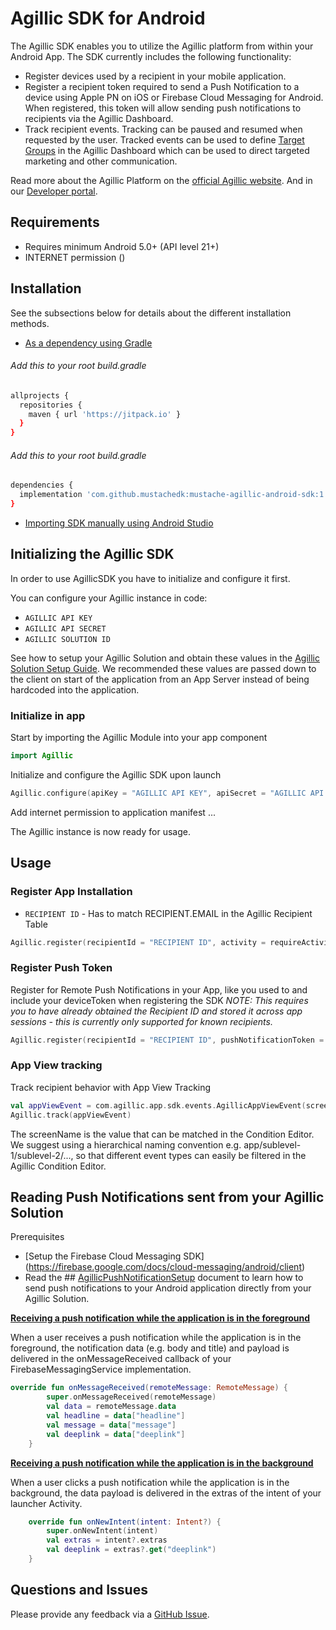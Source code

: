 # Agillic SDK for Android

The Agillic SDK enables you to utilize the Agillic platform from within your Android App.
The SDK currently includes the following functionality:

 * Register devices used by a recipient in your mobile application.
 * Register a recipient token required to send a Push Notification to a device using Apple PN on iOS or Firebase Cloud Messaging for Android. When registered, this token will allow sending push notifications to recipients via the Agillic Dashboard.
 * Track recipient events. Tracking can be paused and resumed when requested by the user. Tracked events can be used to define [Target Groups](https://support.agillic.com/hc/en-gb/articles/360007001991-All-You-Need-to-Know-About-Target-Groups) in the Agillic Dashboard which can be used to direct targeted marketing and other communication.

Read more about the Agillic Platform on the [official Agillic website](https://agillic.com).
And in our [Developer portal](https://developers.agillic.com).

## Requirements

- Requires minimum Android 5.0+ (API level 21+)
- INTERNET permission (<uses-permission android:name="android.permission.INTERNET" />)

## Installation

See the subsections below for details about the different installation methods.
* [As a dependency using Gradle](https://developer.android.com/studio/build/dependencies)

###### Add this to your root build.gradle
```bash
allprojects {
  repositories {
    maven { url 'https://jitpack.io' }
  }
}
```

###### Add this to your root build.gradle
```bash
dependencies {
  implementation 'com.github.mustachedk:mustache-agillic-android-sdk:1.0'
}
```

* [Importing SDK manually using Android Studio](https://developer.android.com/studio/projects/android-library#psd-add-dependencies)

## Initializing the Agillic SDK

In order to use AgillicSDK you have to initialize and configure it first.

You can configure your Agillic instance in code:
* ``AGILLIC API KEY``
* ``AGILLIC API SECRET``
* ``AGILLIC SOLUTION ID``

See how to setup your Agillic Solution and obtain these values
in the [Agillic Solution Setup Guide](docs/AgillicSolutionSetup.md).
We recommended these values are passed down to the client on start of the application from an App Server instead of being hardcoded into the application.


### Initialize in app

Start by importing the Agillic Module into your app component
```kotlin
import Agillic
```

Initialize and configure the Agillic SDK upon launch
```kotlin
Agillic.configure(apiKey = "AGILLIC API KEY", apiSecret = "AGILLIC API SECRET", solutionId = "AGILLIC SOLUTION ID")
```
Add internet permission to application manifest
<manifest xmlns:android="http://schemas.android.com/apk/res/android"
    package="com.example.app">
    <uses-permission android:name="android.permission.INTERNET" />
    ...

The Agillic instance is now ready for usage.

## Usage

### Register App Installation

* ``RECIPIENT ID`` - Has to match RECIPIENT.EMAIL in the Agillic Recipient Table

```kotlin
Agillic.register(recipientId = "RECIPIENT ID", activity = requireActivity())
```

### Register Push Token

Register for Remote Push Notifications in your App, like you used to and include your deviceToken when registering the SDK
_NOTE: This requires you to have already obtained the Recipient ID and stored it across app sessions - this is currently only supported for known recipients._

```kotlin
Agillic.register(recipientId = "RECIPIENT ID", pushNotificationToken = "DEVICE TOKEN", activity = requireActivity())
```

### App View tracking

Track recipient behavior with App View Tracking

```kotlin
val appViewEvent = com.agillic.app.sdk.events.AgillicAppViewEvent(screenName = "app_protocol://fragment/1")
Agillic.track(appViewEvent)
```

The screenName is the value that can be matched in the Condition Editor. We suggest using a hierarchical naming convention e.g. app/sublevel-1/sublevel-2/..., so that different event types can easily be filtered in the Agillic Condition Editor.

## Reading Push Notifications sent from your Agillic Solution

Prerequisites
* [Setup the Firebase Cloud Messaging SDK] (https://firebase.google.com/docs/cloud-messaging/android/client)
* Read the ## [AgillicPushNotificationSetup](docs/AgillicPushNotificationSetup.md#Introduction) document to learn how to send push notifications to your Android application directly from your Agillic Solution.

**[Receiving a push notification while the application is in the foreground](https://firebase.google.com/docs/cloud-messaging/android/receive#override-onmessagereceived)**

When a user receives a push notification while the application is in the foreground, the notification data (e.g. body and title) and payload is delivered in the onMessageReceived callback of your FirebaseMessagingService implementation.

```kotlin
override fun onMessageReceived(remoteMessage: RemoteMessage) {
        super.onMessageReceived(remoteMessage)
        val data = remoteMessage.data
        val headline = data["headline"]
        val message = data["message"]
        val deeplink = data["deeplink"]
    }
```

**[Receiving a push notification while the application is in the background](https://firebase.google.com/docs/cloud-messaging/android/receive#backgrounded)**

When a user clicks a push notification while the application is in the background, the data payload is delivered in the extras of the intent of your launcher Activity.

```kotlin
    override fun onNewIntent(intent: Intent?) {
        super.onNewIntent(intent)
        val extras = intent?.extras
        val deeplink = extras?.get("deeplink")
    }
```

## Questions and Issues

Please provide any feedback via a [GitHub
Issue](https://github.com/mustachedk/mustache-agillic-android-sdk/issues/new).
